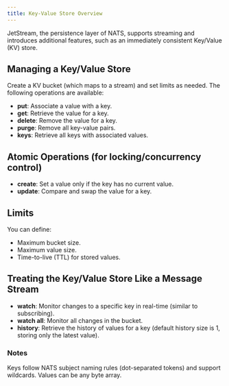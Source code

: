 ```yaml
---
title: Key-Value Store Overview
---
```


JetStream, the persistence layer of NATS, supports streaming and introduces
additional features, such as an immediately consistent Key/Value (KV) store.

## Managing a Key/Value Store

Create a KV bucket (which maps to a stream) and set limits as needed. The following operations are available:
- **put**: Associate a value with a key.
- **get**: Retrieve the value for a key.
- **delete**: Remove the value for a key.
- **purge**: Remove all key-value pairs.
- **keys**: Retrieve all keys with associated values.

## Atomic Operations (for locking/concurrency control)

- **create**: Set a value only if the key has no current value.
- **update**: Compare and swap the value for a key.

## Limits
You can define:
- Maximum bucket size.
- Maximum value size.
- Time-to-live (TTL) for stored values.

## Treating the Key/Value Store Like a Message Stream

- **watch**: Monitor changes to a specific key in real-time (similar to subscribing).
- **watch all**: Monitor all changes in the bucket.
- **history**: Retrieve the history of values for a key (default history size is 1, storing only the latest value).

### Notes

Keys follow NATS subject naming rules (dot-separated tokens) and support wildcards. Values can be any byte array.
